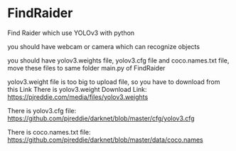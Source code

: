 # FindRaider
Find Raider which use YOLOv3 with python

you should have webcam or camera which can recognize objects

you should have yolov3.weights file, yolov3.cfg file and coco.names.txt file, move these files to same folder main.py of FindRaider

yolov3.weight file is too big to upload file, so you have to download from this Link
There is yolov3.weight Download Link:
https://pjreddie.com/media/files/yolov3.weights


There is yolov3.cfg file:
https://github.com/pjreddie/darknet/blob/master/cfg/yolov3.cfg

There is coco.names.txt file:
https://github.com/pjreddie/darknet/blob/master/data/coco.names
